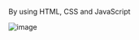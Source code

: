 
 By using HTML, CSS and JavaScript

 ![image](https://github.com/user-attachments/assets/e8f8e5e5-fc1a-4bf3-952e-94048fc1b87d)

